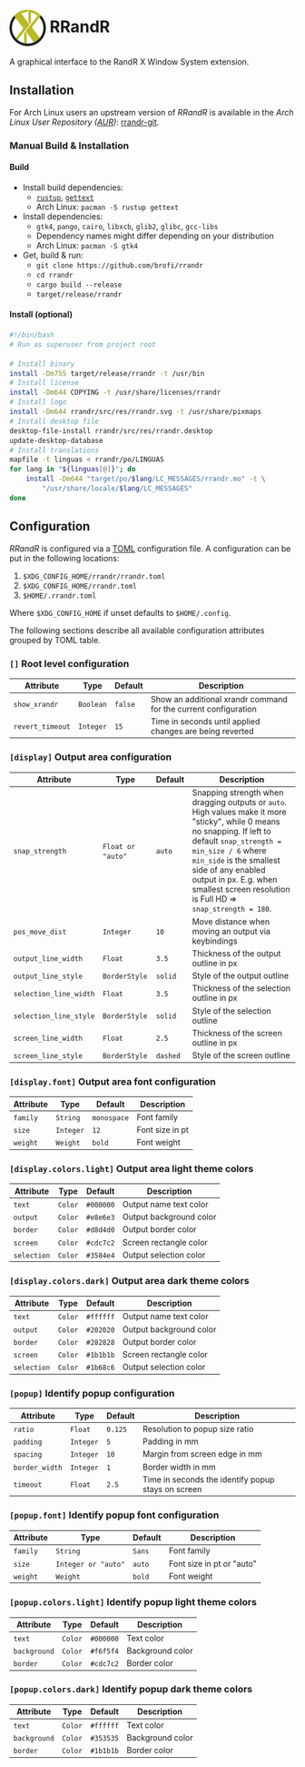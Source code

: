 # <img src="https://raw.githubusercontent.com/brofi/rrandr/master/rrandr/src/res/rrandr.svg" width="64" align="center"/> RRandR

A graphical interface to the RandR X Window System extension.

## Installation

For Arch Linux users an upstream version of _RRandR_ is available in the _Arch Linux User Repository ([AUR](https://aur.archlinux.org/))_: [rrandr-git](https://aur.archlinux.org/packages/rrandr-git).

### Manual Build & Installation

#### Build

* Install build dependencies:
    * [`rustup`](https://rustup.rs/), [`gettext`](https://www.gnu.org/software/gettext/)
    * Arch Linux: `pacman -S rustup gettext`
* Install dependencies:
    * `gtk4`, `pango`, `cairo`, `libxcb`, `glib2`, `glibc`, `gcc-libs`
    * Dependency names might differ depending on your distribution
    * Arch Linux: `pacman -S gtk4`
* Get, build & run:
    * `git clone https://github.com/brofi/rrandr`
    * `cd rrandr`
    * `cargo build --release`
    * `target/release/rrandr`

#### Install (optional)

```sh
#!/bin/bash
# Run as superuser from project root

# Install binary
install -Dm755 target/release/rrandr -t /usr/bin
# Install license
install -Dm644 COPYING -t /usr/share/licenses/rrandr
# Install logo
install -Dm644 rrandr/src/res/rrandr.svg -t /usr/share/pixmaps
# Install desktop file
desktop-file-install rrandr/src/res/rrandr.desktop
update-desktop-database
# Install translations
mapfile -t linguas < rrandr/po/LINGUAS
for lang in "${linguas[@]}"; do
    install -Dm644 "target/po/$lang/LC_MESSAGES/rrandr.mo" -t \
        "/usr/share/locale/$lang/LC_MESSAGES"
done
```

## Configuration

_RRandR_ is configured via a [TOML](https://toml.io/en/) configuration file. A configuration can be put in the following locations:

1. `$XDG_CONFIG_HOME/rrandr/rrandr.toml`
2. `$XDG_CONFIG_HOME/rrandr.toml`
3. `$HOME/.rrandr.toml`

Where `$XDG_CONFIG_HOME` if unset defaults to `$HOME/.config`.

The following sections describe all available configuration attributes grouped by TOML table.

[//]: # (<mark_config>)

### `[]` Root level configuration

| Attribute | Type | Default | Description |
|-|-|-|-|
| `show_xrandr` | `Boolean` | `false` | Show an additional xrandr command for the current configuration |
| `revert_timeout` | `Integer` | `15` | Time in seconds until applied changes are being reverted |

### `[display]` Output area configuration

| Attribute | Type | Default | Description |
|-|-|-|-|
| `snap_strength` | `Float or "auto"` | `auto` | Snapping strength when dragging outputs or `auto`. High values make it more "sticky", while 0 means no snapping. If left to default `snap_strength = min_size / 6` where `min_side` is the smallest side of any enabled output in px. E.g. when smallest screen resolution is Full HD => `snap_strength = 180`. |
| `pos_move_dist` | `Integer` | `10` | Move distance when moving an output via keybindings |
| `output_line_width` | `Float` | `3.5` | Thickness of the output outline in px |
| `output_line_style` | `BorderStyle` | `solid` | Style of the output outline |
| `selection_line_width` | `Float` | `3.5` | Thickness of the selection outline in px |
| `selection_line_style` | `BorderStyle` | `solid` | Style of the selection outline |
| `screen_line_width` | `Float` | `2.5` | Thickness of the screen outline in px |
| `screen_line_style` | `BorderStyle` | `dashed` | Style of the screen outline |

### `[display.font]` Output area font configuration

| Attribute | Type | Default | Description |
|-|-|-|-|
| `family` | `String` | `monospace` | Font family |
| `size` | `Integer` | `12` | Font size in pt |
| `weight` | `Weight` | `bold` | Font weight |


### `[display.colors.light]` Output area light theme colors

| Attribute | Type | Default | Description |
|-|-|-|-|
| `text` | `Color` | `#000000` | Output name text color |
| `output` | `Color` | `#e8e6e3` | Output background color |
| `border` | `Color` | `#d8d4d0` | Output border color |
| `screen` | `Color` | `#cdc7c2` | Screen rectangle color |
| `selection` | `Color` | `#3584e4` | Output selection color |

### `[display.colors.dark]` Output area dark theme colors

| Attribute | Type | Default | Description |
|-|-|-|-|
| `text` | `Color` | `#ffffff` | Output name text color |
| `output` | `Color` | `#202020` | Output background color |
| `border` | `Color` | `#282828` | Output border color |
| `screen` | `Color` | `#1b1b1b` | Screen rectangle color |
| `selection` | `Color` | `#1b68c6` | Output selection color |

### `[popup]` Identify popup configuration

| Attribute | Type | Default | Description |
|-|-|-|-|
| `ratio` | `Float` | `0.125` | Resolution to popup size ratio |
| `padding` | `Integer` | `5` | Padding in mm |
| `spacing` | `Integer` | `10` | Margin from screen edge in mm |
| `border_width` | `Integer` | `1` | Border width in mm |
| `timeout` | `Float` | `2.5` | Time in seconds the identify popup stays on screen |

### `[popup.font]` Identify popup font configuration

| Attribute | Type | Default | Description |
|-|-|-|-|
| `family` | `String` | `Sans` | Font family |
| `size` | `Integer or "auto"` | `auto` | Font size in pt or "auto" |
| `weight` | `Weight` | `bold` | Font weight |


### `[popup.colors.light]` Identify popup light theme colors

| Attribute | Type | Default | Description |
|-|-|-|-|
| `text` | `Color` | `#000000` | Text color |
| `background` | `Color` | `#f6f5f4` | Background color |
| `border` | `Color` | `#cdc7c2` | Border color |

### `[popup.colors.dark]` Identify popup dark theme colors

| Attribute | Type | Default | Description |
|-|-|-|-|
| `text` | `Color` | `#ffffff` | Text color |
| `background` | `Color` | `#353535` | Background color |
| `border` | `Color` | `#1b1b1b` | Border color |

[//]: # (</mark_config>)